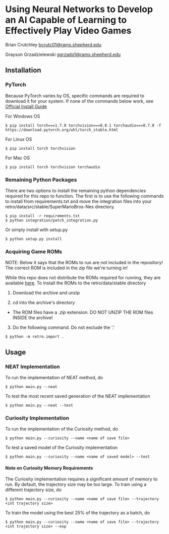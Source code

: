 # Using Neural Networks to Develop an AI Capable of Learning to Effectively Play Video Games

Brian Crutchley                 bcrutc01@rams.shepherd.edu

Grayson Grzadzielewski          ggrzado1@rams.shepherd.edu

## Installation

### PyTorch
Because PyTorch varies by OS, specific commands are required to download it for your system. If none of the commands below work, see [Official Install Guide](https://pytorch.org/get-started/locally/)

For Windows OS
```
$ pip install torch===1.7.0 torchvision===0.8.1 torchaudio===0.7.0 -f https://download.pytorch.org/whl/torch_stable.html
```

For Linux OS
```
$ pip install torch torchvision
```

For Mac OS
```
$ pip install torch torchvision torchaudio
```

### Remaining Python Packages

There are two options to install the remaining python dependencies required for this repo to function. The first is to use the following commands to install from requirements.txt and move the integration files into your retro/data/src/stable/SuperMarioBros-Nes directory.

```
$ pip install -r requirements.txt
$ python integration/patch_integration.py
```

Or simply install with setup.py

```
$ python setup.py install
```

### Acquiring Game ROMs

NOTE: Below it says that the ROMs to run are not included in the repository! The correct ROM is included in the zip file we're turning in!

While this repo does not distribute the ROMs required for running, they are available [here](https://archive.org/details/No-Intro-Collection_2016-01-03_Fixed). To install the ROMs to the retro/data/stable directory

1. Download the archive and unzip

2. cd into the archive's directory

  * The ROM files have a *.zip* extension. DO NOT UNZIP THE ROM files INSIDE the archive!

3. Do the following command. Do not exclude the '.'

  ```
  $ python -m retro.import .
  ```

## Usage

### NEAT Implementation

To run the implementation of NEAT method, do

```
$ python main.py --neat
```

To test the most recent saved generation of the NEAT implementation

```
$ python main.py --neat --test
```

### Curiosity Implementation

To run the implementation of the Curiosity method, do

```
$ python main.py --curiosity --name <name of save file>
```

To test a saved model of the Curiosity implementation

```
$ python main.py --curiosity --name <name of saved model> --test
```

#### Note on Curiosity Memory Requirements

The Curiosity implementation requires a significant amount of memory to run. By default, the trajectory size may be too large. To train using a different trajectory size, do

```
$ python main.py --curiosity --name <name of save file> --trajectory <int trajectory size>
```

To train the model using the best 25% of the trajectory as a batch, do

```
$ python main.py --curiosity --name <name of save file> --trajectory <int trajectory size> --exp
```
